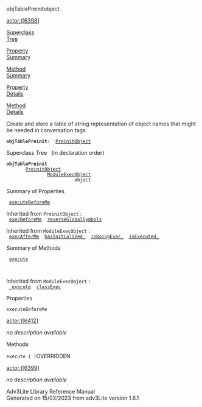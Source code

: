 <span class="title">objTablePreinit</span><span class="type">object</span>

[actor.t](../file/actor.t.html)\[[6398](../source/actor.t.html#6398)\]

[Superclass  
Tree](#_SuperClassTree_)

[Property  
Summary](#_PropSummary_)

[Method  
Summary](#_MethodSummary_)

[Property  
Details](#_Properties_)

[Method  
Details](#_Methods_)

<div class="fdesc">

Create and store a table of string representation of object names that
might be needed in conversation tags.

**`objTablePreinit`**` :   `[`PreinitObject`](../object/PreinitObject.html)

</div>

<span id="_SuperClassTree_"></span>

<div class="mjhd">

<span class="hdln">Superclass Tree</span>   (in declaration order)

</div>

**`objTablePreinit`**  
`         `[`PreinitObject`](../object/PreinitObject.html)  
`                 `[`ModuleExecObject`](../object/ModuleExecObject.html)  
`                         object`  
<span id="_PropSummary_"></span>

<div class="mjhd">

<span class="hdln">Summary of Properties</span>  

</div>

` `[`executeBeforeMe`](#executeBeforeMe)`  `

Inherited from `PreinitObject` :  
` `[`execBeforeMe`](../object/PreinitObject.html#execBeforeMe)`  `[`reverseGlobalSymbols`](../object/PreinitObject.html#reverseGlobalSymbols)`  `

Inherited from `ModuleExecObject` :  
` `[`execAfterMe`](../object/ModuleExecObject.html#execAfterMe)`  `[`hasInitialized_`](../object/ModuleExecObject.html#hasInitialized_)`  `[`isDoingExec_`](../object/ModuleExecObject.html#isDoingExec_)`  `[`isExecuted_`](../object/ModuleExecObject.html#isExecuted_)`  `

<span id="_MethodSummary_"></span>

<div class="mjhd">

<span class="hdln">Summary of Methods</span>  

</div>

` `[`execute`](#execute)`  `

` `

Inherited from `ModuleExecObject` :  
` `[`_execute`](../object/ModuleExecObject.html#_execute)`  `[`classExec`](../object/ModuleExecObject.html#classExec)`  `

<span id="_Properties_"></span>

<div class="mjhd">

<span class="hdln">Properties</span>  

</div>

<span id="executeBeforeMe"></span>

`executeBeforeMe`

[actor.t](../file/actor.t.html)\[[6412](../source/actor.t.html#6412)\]

<div class="desc">

*no description available*

</div>

<span id="_Methods_"></span>

<div class="mjhd">

<span class="hdln">Methods</span>  

</div>

<span id="execute"></span>

`execute ( )`<span class="rem">OVERRIDDEN</span>

[actor.t](../file/actor.t.html)\[[6399](../source/actor.t.html#6399)\]

<div class="desc">

*no description available*

</div>

<div class="ftr">

Adv3Lite Library Reference Manual  
Generated on 15/03/2023 from adv3Lite version 1.6.1

</div>
